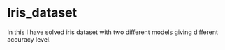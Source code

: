 # Iris_dataset
In this I have solved iris dataset with two different models giving different accuracy level.
